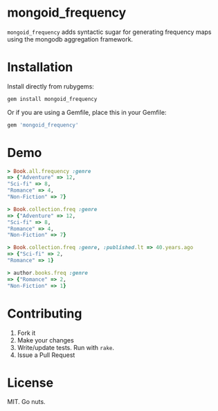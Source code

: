 mongoid_frequency
=================

`mongoid_frequency` adds syntactic sugar for generating frequency maps using the mongodb aggregation framework.

# Installation

Install directly from rubygems:

```ruby
gem install mongoid_frequency
```

Or if you are using a Gemfile, place this in your Gemfile:

```ruby
gem 'mongoid_frequency'
```

# Demo

```ruby
> Book.all.frequency :genre
=> {"Adventure" => 12,
"Sci-fi" => 8,
"Romance" => 4,
"Non-Fiction" => 7}

> Book.collection.freq :genre
=> {"Adventure" => 12,
"Sci-fi" => 8,
"Romance" => 4,
"Non-Fiction" => 7}

> Book.collection.freq :genre, :published.lt => 40.years.ago
=> {"Sci-fi" => 2,
"Romance" => 1}

> author.books.freq :genre
=> {"Romance" => 2,
"Non-Fiction" => 1}
```

# Contributing

1. Fork it
2. Make your changes
3. Write/update tests. Run with `rake`.
4. Issue a Pull Request

# License

MIT. Go nuts.
